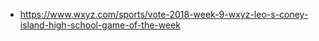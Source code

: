 * https://www.wxyz.com/sports/vote-2018-week-9-wxyz-leo-s-coney-island-high-school-game-of-the-week
